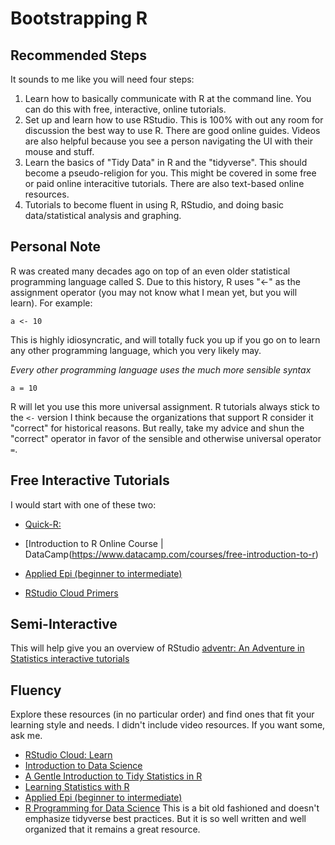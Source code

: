 # Bootstrapping R
## Recommended Steps
It sounds to me like you will need four steps:
1. Learn how to basically communicate with R at the command line. You can do this with free, interactive, online tutorials.
2. Set up and learn how to use RStudio. This is 100% with out any room for discussion the best way to use R. There are good online guides. Videos are also helpful because you see a person navigating the UI with their mouse and stuff.
3. Learn the basics of "Tidy Data" in R and the "tidyverse". This should become a pseudo-religion for you.
  This might be covered in some free or paid online interacitive tutorials. There are also text-based online resources.
4. Tutorials to become fluent in using R, RStudio, and doing basic data/statistical analysis and graphing.

## Personal Note
R was created many decades ago on top of an even older statistical programming language called S. Due to this history, R uses "<-" as the assignment operator (you may not know what I mean yet, but you will learn). For example:

```
a <- 10
```

This is highly idiosyncratic, and will totally fuck you up if you go on to learn any other programming language, which you very likely may. 

_Every other programming language uses the much more sensible syntax_

```
a = 10
```

R will let you use this more universal assignment. R tutorials always stick to the `<-` version I think because the organizations that support R consider it "correct" for historical reasons. But really, take my advice and shun the "correct" operator in favor of the sensible and otherwise universal operator `=`.

## Free Interactive Tutorials
I would start with one of these two:

- [Quick-R:](https://www.statmethods.net/)

- [Introduction to R Online Course | DataCamp(https://www.datacamp.com/courses/free-introduction-to-r)

- [Applied Epi (beginner to intermediate)](https://appliedepi.org/tutorial/#our-free-self-paced-r-tutorial-series)

- [RStudio Cloud Primers](https://rstudio.cloud/learn/primers)

## Semi-Interactive
This will help give you an overview of RStudio
[adventr: An Adventure in Statistics interactive tutorials](http://milton-the-cat.rocks/home/adventr.html)

## Fluency
Explore these resources (in no particular order) and find ones that fit your learning style and needs. I didn't include video resources. If you want some, ask me.
- [RStudio Cloud: Learn](https://education.rstudio.com/learn/beginner/)
- [Introduction to Data Science](https://rafalab.github.io/dsbook)
- [A Gentle Introduction to Tidy Statistics in R](https://www.rstudio.com/resources/webinars/a-gentle-introduction-to-tidy-statistics-in-r/)
- [Learning Statistics with R](https://learningstatisticswithr.com/)
- [Applied Epi (beginner to intermediate)](https://appliedepi.org/tutorial/#our-free-self-paced-r-tutorial-series)
- [R Programming for Data Science](https://bookdown.org/rdpeng/rprogdatascience/)
  This is a bit old fashioned and doesn't emphasize tidyverse best practices. But it is so well written and well organized that it remains a great resource.

